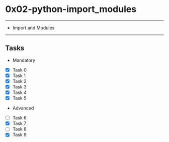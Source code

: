 # 0x02-python-import_modules

---
* Import and Modules
---

## Tasks
* Mandatory
- [x] Task 0
- [x] Task 1
- [x] Task 2
- [x] Task 3
- [x] Task 4
- [x] Task 5

* Advanced
- [ ] Task 6
- [x] Task 7
- [ ] Task 8
- [x] Task 9
